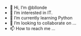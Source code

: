 - 👋 Hi, I’m @bllonde
- 👀 I’m interested in IT. 
- 🌱 I’m currently learning Python
- 💞️ I’m looking to collaborate on ...
- 📫 How to reach me ...

<!---
bllonde/bllonde is a ✨ special ✨ repository because its `README.md` (this file) appears on your GitHub profile.
You can click the Preview link to take a look at your changes.
--->
